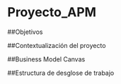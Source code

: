 # Proyecto_APM

##Objetivos

##Contextualización del proyecto

##Business Model Canvas

##Estructura de desglose de trabajo
